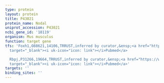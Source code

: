 ```yaml
---
type: protein
layout: protein
title: P43021
protein_name: Nodal
uniprot_accession: P43021
ncbi_gene_id: '18119'
organism: Mus musculus
function: target gene
tfs: 'Foxh1,O88621,14106,TRRUST,inferred by curator,&ensp;<a href="https://www.ncbi.nlm.nih.gov/pubmed/?term=12642485%5Buid%5D"
  target="_blank"><i uk-icon="icon: link"></i>Pubmed</a>

  Rbpj,P31266,19664,TRRUST,inferred by curator,&ensp;<a href="https://www.ncbi.nlm.nih.gov/pubmed/?term=12730124%5Buid%5D"
  target="_blank"><i uk-icon="icon: link"></i>Pubmed</a>'
targets: ''
binding_sites: ''
---
```

